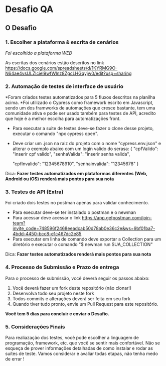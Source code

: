 # Desafio QA

## O Desafio

### 1. Escolher a plataforma & escrita de cenários

*Foi escolhido a plataforma WEB*

As escritas dos cenários estão descritos no link https://docs.google.com/spreadsheets/d/1KYRMG9O-N64ae4vsULZlciel9wfWlnz8ZgcLHGqyjw0/edit?usp=sharing


### 2. Automação de testes de interface de usuário

*Foram criados testes automatizados para 5 fluxos descritos na planilha acima.
*Foi utilizado o Cypress como framework escrito em Javascript, sendo um dos framworks de automações que cresce bastante, tem uma comunidade ativa e pode ser usado também para testes de API, acredito que hoje é a melhor escolha para automatizações front.

* Para executar a suite de testes deve-se fazer o clone desse projeto, executar o comando "npx cypress open".
* Deve criar um .json na raiz do projeto com o nome "cypress.env.json" e alterar o exemplo abaixo com um login valido do serasa:
{
    "cpfValido": "inserir cpf valido",
    "senhaValida": "inserir senha valida",

    "cpfInvalido": "12345678910",
    "senhainvalida": "12345678"
  }

Dica: **Fazer testes automatizados em plataformas diferentes (Web, Android ou iOS) renderá mais pontos para sua nota**


### 3. Testes de API **(Extra)**

Foi criado dois testes no postman apenas para validar conhecimento.

* Para executar deve-se ter instalado o postman e o newman
* Para acessar deve acessar o link https://app.getpostman.com/join-team?invite_code=748596f2468eeadcab50d78ab0e36c2e&ws=9bf01ba7-4bdd-4450-bcc8-e1c467dc2e85
* Para executar em linha de comando deve exportar a Collection para um diretório e executar o comando "$ newman run SUA_COLLECTION"

Dica: **Fazer testes automatizados renderá mais pontos para sua nota**


### 4. Processo de Submissão e Prazo de entrega

Para o processo de submissão, você deverá seguir os passos abaixo:
1. Você deverá fazer um fork deste repositório (não clonar!)
2. Desenvolva todo seu projeto neste fork
3. Todos commits e alterações deverá ser feita em seu fork
4. Quando tiver tudo pronto, envie um Pull Request para este repositório.

**Você tem 5 dias para concluir e enviar o Desafio.**


### 5. Considerações Finais

Para realiazação dos testes, você pode escolher a linguagem de programação, framework, etc. que você se sentir mais confortável.
Não se esqueça de prover informações detalhadas de como instalar e rodar as suítes de teste.
Vamos considerar e avaliar todas etapas, não tenha medo de errar !
